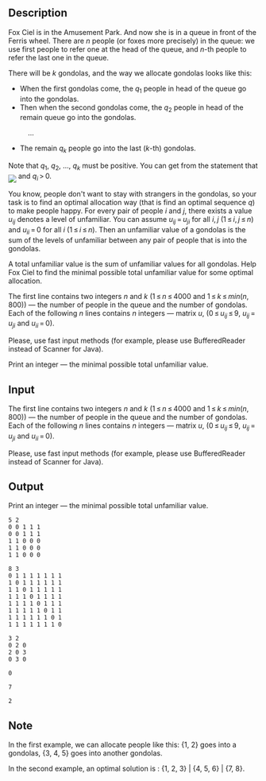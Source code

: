 ## Description

<div><p>Fox Ciel is in the Amusement Park. And now she is in a queue in front of the Ferris wheel. There are <span class="tex-span"><i>n</i></span> people (or foxes more precisely) in the queue: we use first people to refer one at the head of the queue, and <span class="tex-span"><i>n</i></span>-th people to refer the last one in the queue.</p><p>There will be <span class="tex-span"><i>k</i></span> gondolas, and the way we allocate gondolas looks like this:</p><ul> <li> When the first gondolas come, the <span class="tex-span"><i>q</i><sub class="lower-index">1</sub></span> people in head of the queue go into the gondolas. </li><li> Then when the second gondolas come, the <span class="tex-span"><i>q</i><sub class="lower-index">2</sub></span> people in head of the remain queue go into the gondolas.<p>&nbsp;&nbsp;&nbsp;&nbsp;...</p></li><li> The remain <span class="tex-span"><i>q</i><sub class="lower-index"><i>k</i></sub></span> people go into the last (<span class="tex-span"><i>k</i></span>-th) gondolas. </li></ul><p>Note that <span class="tex-span"><i>q</i><sub class="lower-index">1</sub></span>, <span class="tex-span"><i>q</i><sub class="lower-index">2</sub></span>, ..., <span class="tex-span"><i>q</i><sub class="lower-index"><i>k</i></sub></span> must be positive. You can get from the statement that <img align="middle" class="tex-formula" src="file://xTtpLqXd.png" style="max-width: 100.0%;max-height: 100.0%;"> and <span class="tex-span"><i>q</i><sub class="lower-index"><i>i</i></sub> &gt; 0</span>.</p><p>You know, people don't want to stay with strangers in the gondolas, so your task is to find an optimal allocation way (that is find an optimal sequence <span class="tex-span"><i>q</i></span>) to make people happy. For every pair of people <span class="tex-span"><i>i</i></span> and <span class="tex-span"><i>j</i></span>, there exists a value <span class="tex-span"><i>u</i><sub class="lower-index"><i>ij</i></sub></span> denotes a level of unfamiliar. You can assume <span class="tex-span"><i>u</i><sub class="lower-index"><i>ij</i></sub> = <i>u</i><sub class="lower-index"><i>ji</i></sub></span> for all <span class="tex-span"><i>i</i>, <i>j</i></span> <span class="tex-span">(1 ≤ <i>i</i>, <i>j</i> ≤ <i>n</i>)</span> and <span class="tex-span"><i>u</i><sub class="lower-index"><i>ii</i></sub> = 0</span> for all <span class="tex-span"><i>i</i></span> <span class="tex-span">(1 ≤ <i>i</i> ≤ <i>n</i>)</span>. Then an unfamiliar value of a gondolas is the sum of the levels of unfamiliar between any pair of people that is into the gondolas.</p><p>A total unfamiliar value is the sum of unfamiliar values for all gondolas. Help Fox Ciel to find the minimal possible total unfamiliar value for some optimal allocation.</p></div><div class="input-specification"><p>The first line contains two integers <span class="tex-span"><i>n</i></span> and <span class="tex-span"><i>k</i></span> (<span class="tex-span">1 ≤ <i>n</i> ≤ 4000</span> and <span class="tex-span">1 ≤ <i>k</i> ≤ <i>min</i>(<i>n</i>, 800)</span>) — the number of people in the queue and the number of gondolas. Each of the following <span class="tex-span"><i>n</i></span> lines contains <span class="tex-span"><i>n</i></span> integers — matrix <span class="tex-span"><i>u</i></span>, (<span class="tex-span">0 ≤ <i>u</i><sub class="lower-index"><i>ij</i></sub> ≤ 9</span>, <span class="tex-span"><i>u</i><sub class="lower-index"><i>ij</i></sub> = <i>u</i><sub class="lower-index"><i>ji</i></sub></span> and <span class="tex-span"><i>u</i><sub class="lower-index"><i>ii</i></sub> = 0</span>).</p><p>Please, use fast input methods (for example, please use BufferedReader instead of Scanner for Java).</p></div><div class="output-specification"><p>Print an integer — the minimal possible total unfamiliar value.</p></div>

## Input

<p>The first line contains two integers <span class="tex-span"><i>n</i></span> and <span class="tex-span"><i>k</i></span> (<span class="tex-span">1 ≤ <i>n</i> ≤ 4000</span> and <span class="tex-span">1 ≤ <i>k</i> ≤ <i>min</i>(<i>n</i>, 800)</span>) — the number of people in the queue and the number of gondolas. Each of the following <span class="tex-span"><i>n</i></span> lines contains <span class="tex-span"><i>n</i></span> integers — matrix <span class="tex-span"><i>u</i></span>, (<span class="tex-span">0 ≤ <i>u</i><sub class="lower-index"><i>ij</i></sub> ≤ 9</span>, <span class="tex-span"><i>u</i><sub class="lower-index"><i>ij</i></sub> = <i>u</i><sub class="lower-index"><i>ji</i></sub></span> and <span class="tex-span"><i>u</i><sub class="lower-index"><i>ii</i></sub> = 0</span>).</p><p>Please, use fast input methods (for example, please use BufferedReader instead of Scanner for Java).</p>

## Output

<p>Print an integer — the minimal possible total unfamiliar value.</p>





```input1
5 2
0 0 1 1 1
0 0 1 1 1
1 1 0 0 0
1 1 0 0 0
1 1 0 0 0

```




```input2
8 3
0 1 1 1 1 1 1 1
1 0 1 1 1 1 1 1
1 1 0 1 1 1 1 1
1 1 1 0 1 1 1 1
1 1 1 1 0 1 1 1
1 1 1 1 1 0 1 1
1 1 1 1 1 1 0 1
1 1 1 1 1 1 1 0

```




```input3
3 2
0 2 0
2 0 3
0 3 0

```




```output1
0

```




```output2
7

```




```output3
2

```



## Note

<p>In the first example, we can allocate people like this: {1, 2} goes into a gondolas, {3, 4, 5} goes into another gondolas.</p><p>In the second example, an optimal solution is : {1, 2, 3} | {4, 5, 6} | {7, 8}.</p>
